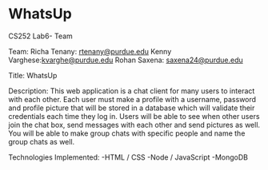 # WhatsUp
CS252 Lab6- Team

Team:
Richa Tenany: rtenany@purdue.edu
Kenny Varghese:kvarghe@purdue.edu
Rohan Saxena: saxena24@purdue.edu


Title:
WhatsUp

Description:
This web application is a chat client for many users to interact with each other.
Each user must make a profile with a username, password and profile picture that will be stored in a database which will validate their credentials each time they log in.
Users will be able to see when other users join the chat box, send messages with each other and send pictures as well.
You will be able to make group chats with specific people and name the group chats as well.

Technologies Implemented:
   -HTML / CSS
   -Node / JavaScript
   -MongoDB
